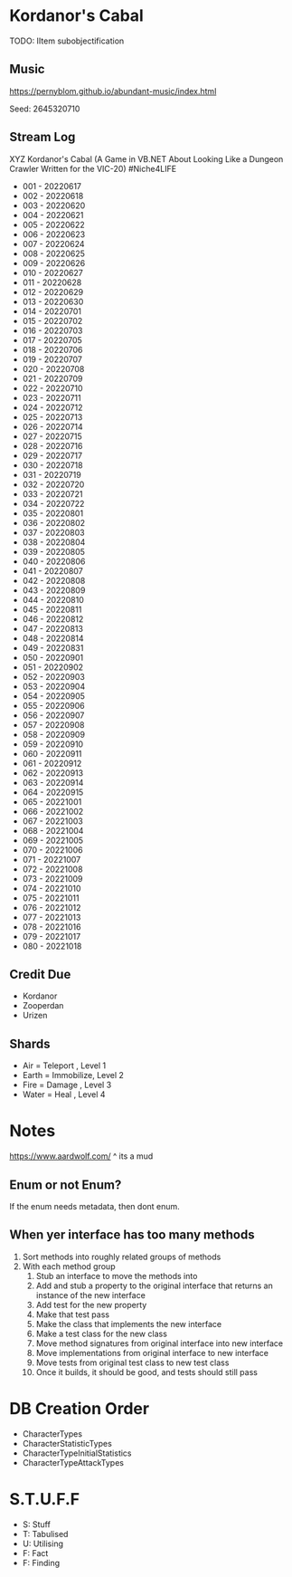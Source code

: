 # Kordanor's Cabal

TODO: IItem subobjectification

## Music
https://pernyblom.github.io/abundant-music/index.html

Seed: 2645320710

## Stream Log

XYZ Kordanor's Cabal (A Game in VB.NET About Looking Like a Dungeon Crawler Written for the VIC-20) #Niche4LIFE

* 001 - 20220617
* 002 - 20220618
* 003 - 20220620
* 004 - 20220621
* 005 - 20220622
* 006 - 20220623
* 007 - 20220624
* 008 - 20220625
* 009 - 20220626
* 010 - 20220627
* 011 - 20220628
* 012 - 20220629
* 013 - 20220630
* 014 - 20220701
* 015 - 20220702
* 016 - 20220703
* 017 - 20220705
* 018 - 20220706
* 019 - 20220707
* 020 - 20220708
* 021 - 20220709
* 022 - 20220710
* 023 - 20220711
* 024 - 20220712
* 025 - 20220713
* 026 - 20220714
* 027 - 20220715
* 028 - 20220716
* 029 - 20220717
* 030 - 20220718
* 031 - 20220719
* 032 - 20220720
* 033 - 20220721
* 034 - 20220722
* 035 - 20220801
* 036 - 20220802
* 037 - 20220803
* 038 - 20220804
* 039 - 20220805
* 040 - 20220806
* 041 - 20220807
* 042 - 20220808
* 043 - 20220809
* 044 - 20220810
* 045 - 20220811
* 046 - 20220812
* 047 - 20220813
* 048 - 20220814
* 049 - 20220831
* 050 - 20220901 
* 051 - 20220902
* 052 - 20220903
* 053 - 20220904
* 054 - 20220905
* 055 - 20220906
* 056 - 20220907
* 057 - 20220908
* 058 - 20220909
* 059 - 20220910
* 060 - 20220911
* 061 - 20220912
* 062 - 20220913
* 063 - 20220914
* 064 - 20220915
* 065 - 20221001
* 066 - 20221002
* 067 - 20221003
* 068 - 20221004
* 069 - 20221005
* 070 - 20221006
* 071 - 20221007
* 072 - 20221008
* 073 - 20221009
* 074 - 20221010
* 075 - 20221011
* 076 - 20221012
* 077 - 20221013
* 078 - 20221016
* 079 - 20221017
* 080 - 20221018

## Credit Due

* Kordanor
* Zooperdan
* Urizen

## Shards

* Air   = Teleport  , Level 1
* Earth = Immobilize, Level 2
* Fire  = Damage    , Level 3
* Water = Heal      , Level 4


# Notes

https://www.aardwolf.com/
^ its a mud

## Enum or not Enum?

If the enum needs metadata, then dont enum.

## When yer interface has too many methods

1. Sort methods into roughly related groups of methods
1. With each method group
    1. Stub an interface to move the methods into
    1. Add and stub a property to the original interface that returns an instance of the new interface
    1. Add test for the new property
    1. Make that test pass
    1. Make the class that implements the new interface
    1. Make a test class for the new class
    1. Move method signatures from original interface into new interface
    1. Move implementations from original interface to new interface
    1. Move tests from original test class to new test class
    1. Once it builds, it should be good, and tests should still pass

# DB Creation Order

* CharacterTypes
* CharacterStatisticTypes
* CharacterTypeInitialStatistics
* CharacterTypeAttackTypes

# S.T.U.F.F

* S: Stuff
* T: Tabulised
* U: Utilising
* F: Fact
* F: Finding